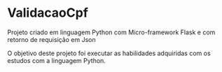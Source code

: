 # ValidacaoCpf

Projeto criado em linguagem Python com Micro-framework Flask e com retorno de requisição em Json

O objetivo deste projeto foi executar as habilidades adquiridas com os estudos com a linguagem Python.
